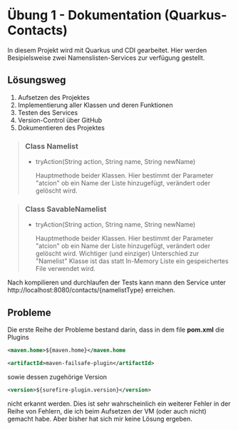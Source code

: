 # Übung 1 - Dokumentation (Quarkus-Contacts)

In diesem Projekt wird mit Quarkus und CDI gearbeitet. Hier werden Besipielsweise zwei Namenslisten-Services zur verfügung gestellt.

## Lösungsweg

1. Aufsetzen des Projektes
2. Implementierung aller Klassen und deren Funktionen
3. Testen des Services
4. Version-Control über GitHub
5. Dokumentieren des Projektes

> ### Class Namelist
> * tryAction(String action, String name, String newName)
> 
>   Hauptmethode beider Klassen. Hier bestimmt der Parameter "atcion" ob ein Name der Liste hinzugefügt, verändert oder gelöscht wird.


> ### Class SavableNamelist
> * tryAction(String action, String name, String newName)
> 
>   Hauptmethode beider Klassen. Hier bestimmt der Parameter "atcion" ob ein Name der Liste hinzugefügt, verändert oder gelöscht wird. Wichtiger (und einziger) Unterschied zur "Namelist" Klasse ist das statt In-Memory Liste ein gespeichertes File verwendet wird.

Nach kompilieren und durchlaufen der Tests kann mann den Service unter http://localhost:8080/contacts/{namelistType} erreichen.

## Probleme

Die erste Reihe der Probleme bestand darin, dass in dem file **pom.xml** die Plugins 
```xml
<maven.home>${maven.home}</maven.home
```
```xml
<artifactId>maven-failsafe-plugin</artifactId>
```
sowie dessen zugehörige Version
```xml
<version>${surefire-plugin.version}</version>
```
nicht erkannt werden. Dies ist sehr wahrscheinlich ein weiterer Fehler in der Reihe von Fehlern, die ich beim Aufsetzen der VM (oder auch nicht) gemacht habe. Aber bisher hat sich mir keine Lösung ergeben.
